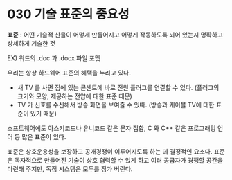 # 030 기술 표준의 중요성 

**표준** : 어떤 기술적 산물이 어떻게 만들어지고 어떻게 작동하도록 되어 있는지 명확하고 상세하게 기술한 것 

EX) 워드의 .doc 과 .docx 파일 포맷 

우리는 항상 하드웨어 표준의 혜택을 누리고 있다. 
- 새 TV 를 사면 집에 있는 콘센트에 바로 전원 플러그를 연결할 수 있다. (플러그의 크기와 모양, 제공하는 전압에 대한 표준 때문)
- TV 가 신호를 수신해서 방송 화면을 보여줄 수 있따. (방송과 케이블 TV에 대한 표준이 있기 때문)

소프트웨어에도 아스키코드나 유니코드 같은 문자 집합, C 와 C++ 같은 프로그래밍 언어 등 많은 표준이 있다. 

표준은 상호운용성을 보장하고 공개경쟁이 이루어지도록 하는 데 결정적인 요소다. 표준은 독자적으로 만들어진 기술이 상호 협력할 수 있게 하고 여러 공급자가 경쟁할 공간을 마련해 주지만, 독점 시스템은 모두를 잠가 버린다. 